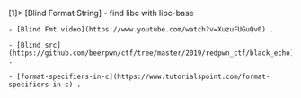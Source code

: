 [1]> [Blind Format String] - find libc with libc-base

    - [Blind Fmt video](https://www.youtube.com/watch?v=XuzuFUGuQv0) .

    - [Blind src](https://github.com/beerpwn/ctf/tree/master/2019/redpwn_ctf/black_echo) .
    
    - [format-specifiers-in-c](https://www.tutorialspoint.com/format-specifiers-in-c) .
